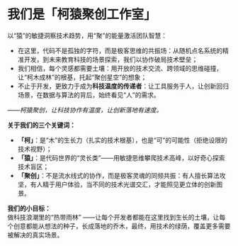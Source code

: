 # 我们是「柯猿聚创工作室」 
以“猿”的敏捷洞察技术趋势，用“聚”的能量激活团队智慧：  
- 在这里，代码不是孤独的字符，而是极客思维的共振场：从随机点名系统的精准开发，到未来教育科技的场景探索，我们以协作破局技术壁垒；  
- 我们相信，每个灵感都需要土壤：用开放的技术交流、跨领域的思维碰撞，让“柯木成林”的根基，托起“聚创星空”的想象；  
- 不止于开发，更致力于成为**科技温度的传递者**：让工具服务于人，让创新回归场景，在数据与算法的背后，始终看见“人”的需求。  

*——柯猿聚创，让科技协作有温度，让创新落地有速度。*  

**关于我们的三个关键词：**  
- **「柯」**：是“木”的生长力（扎实的技术根基），也是“可”的可能性（拒绝设限的技术视野）；  
- **「猿」**：是代码世界的“灵长类”——用敏捷思维攀爬技术高峰，以好奇心探索技术盲区；  
- **「聚创」**：不是流水线式的协作，而是极客灵魂的同频共振：有人擅长算法攻坚，有人精于用户体验，当不同的技术光谱交汇，才能照见更立体的创新图景。  

**我们的小目标：**  
做科技浪潮里的“热带雨林” ——让每个开发者都能在这里找到生长的土壤，让每个创意都能从想法的种子，长成落地的乔木，最终，用技术的绿荫，覆盖更多需要被解决的真实场景。 
